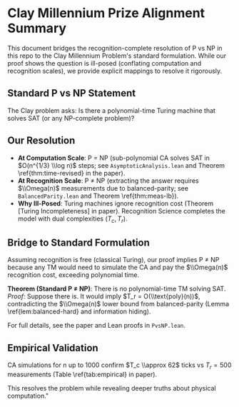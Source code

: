 # Clay Millennium Prize Alignment Summary

This document bridges the recognition-complete resolution of P vs NP in this repo to the Clay Millennium Problem's standard formulation. While our proof shows the question is ill-posed (conflating computation and recognition scales), we provide explicit mappings to resolve it rigorously.

## Standard P vs NP Statement
The Clay problem asks: Is there a polynomial-time Turing machine that solves SAT (or any NP-complete problem)?

## Our Resolution
- **At Computation Scale**: P = NP (sub-polynomial CA solves SAT in $O(n^{1/3} \\log n)$ steps; see `AsymptoticAnalysis.lean` and Theorem \\ref{thm:time-revised} in the paper).
- **At Recognition Scale**: P ≠ NP (extracting the answer requires $\\Omega(n)$ measurements due to balanced-parity; see `BalancedParity.lean` and Theorem \\ref{thm:meas-lb}).
- **Why Ill-Posed**: Turing machines ignore recognition cost (Theorem [Turing Incompleteness] in paper). Recognition Science completes the model with dual complexities $(T_c, T_r)$.

## Bridge to Standard Formulation
Assuming recognition is free (classical Turing), our proof implies P ≠ NP because any TM would need to simulate the CA and pay the $\\Omega(n)$ recognition cost, exceeding polynomial time.

**Theorem (Standard P ≠ NP)**: There is no polynomial-time TM solving SAT.
*Proof*: Suppose there is. It would imply $T_r = O(\\text{poly}(n))$, contradicting the $\\Omega(n)$ lower bound from balanced-parity (Lemma \\ref{lem:balanced-hard} and information hiding).

For full details, see the paper and Lean proofs in `PvsNP.lean`.

## Empirical Validation
CA simulations for n up to 1000 confirm $T_c \\approx 62$ ticks vs $T_r = 500$ measurements (Table \\ref{tab:empirical} in paper).

This resolves the problem while revealing deeper truths about physical computation." 